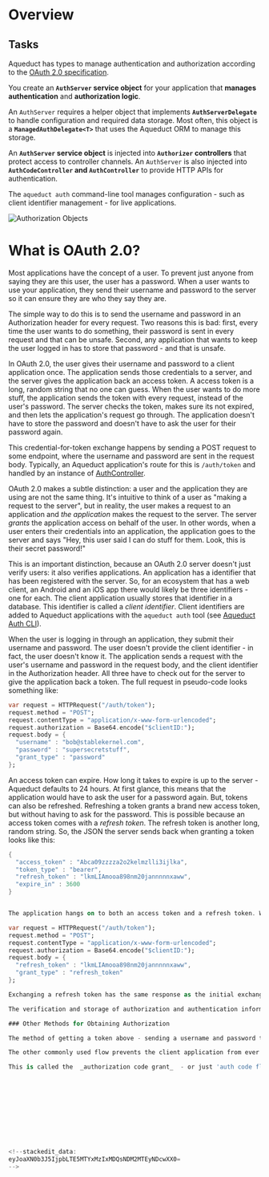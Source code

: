 # Overview

## Tasks

Aqueduct has types to manage authentication and authorization according to the  [OAuth 2.0 specification](https://tools.ietf.org/html/rfc6749).

You create an  **`AuthServer`  service object** for your application that **manages authentication** and **authorization logic**. 

An  `AuthServer`  requires a helper object that implements  **`AuthServerDelegate`**  to handle configuration and required data storage. Most often, this object is a  **`ManagedAuthDelegate<T>`**  that uses the Aqueduct ORM to manage this storage.

An  **`AuthServer`  service object** is injected into  **`Authorizer`  controllers** that protect access to controller channels. An  `AuthServer`  is also injected into  **`AuthCodeController`  and  `AuthController`**  to provide HTTP APIs for authentication.

The  `aqueduct auth`  command-line tool manages configuration - such as client identifier management - for live applications.

![Authorization Objects](https://aqueduct.io/docs/img/authobjects.png)



# What is OAuth 2.0?

Most applications have the concept of a user. To prevent just anyone from saying they are this user, the user has a password. When a user wants to use your application, they send their username and password to the server so it can ensure they are who they say they are.

The simple way to do this is to send the username and password in an Authorization header for every request. Two reasons this is bad: first, every time the user wants to do something, their password is sent in every request and that can be unsafe. Second, any application that wants to keep the user logged in has to store that password - and that is unsafe.

In OAuth 2.0, the user gives their username and password to a client application once. The application sends those credentials to a server, and the server gives the application back an access token. A access token is a long, random string that no one can guess. When the user wants to do more stuff, the application sends the token with every request, instead of the user's password. The server checks the token, makes sure its not expired, and then lets the application's request go through. The application doesn't have to store the password and doesn't have to ask the user for their password again.

This credential-for-token exchange happens by sending a POST request to some endpoint, where the username and password are sent in the request body. Typically, an Aqueduct application's route for this is  `/auth/token`  and handled by an instance of  [AuthController](https://aqueduct.io/docs/auth/controllers/).

OAuth 2.0 makes a subtle distinction: a user and the application they are using are not the same thing. It's intuitive to think of a user as "making a request to the server", but in reality, the user makes a request to an application and  _the application_  makes the request to the server. The server  _grants_  the application access on behalf of the user. In other words, when a user enters their credentials into an application, the application goes to the server and says "Hey, this user said I can do stuff for them. Look, this is their secret password!"

This is an important distinction, because an OAuth 2.0 server doesn't just verify users: it also verifies applications. An application has a identifier that has been registered with the server. So, for an ecosystem that has a web client, an Android and an iOS app there would likely be three identifiers - one for each. The client application usually stores that identifier in a database. This identifier is called a  _client identifier_. Client identifiers are added to Aqueduct applications with the  `aqueduct auth`  tool (see  [Aqueduct Auth CLI](https://aqueduct.io/docs/auth/cli/)).

When the user is logging in through an application, they submit their username and password. The user doesn't provide the client identifier - in fact, the user doesn't know it. The application sends a request with the user's username and password in the request body, and the client identifier in the Authorization header. All three have to check out for the server to give the application back a token. The full request in pseudo-code looks something like:


```dart
var request = HTTPRequest("/auth/token");
request.method = "POST";
request.contentType = "application/x-www-form-urlencoded";
request.authorization = Base64.encode("$clientID:");
request.body = {
  "username" : "bob@stablekernel.com",
  "password" : "supersecretstuff",
  "grant_type" : "password"
};
```


An access token can expire. How long it takes to expire is up to the server - Aqueduct defaults to 24 hours. At first glance, this means that the application would have to ask the user for a password again. But, tokens can also be refreshed. Refreshing a token grants a brand new access token, but without having to ask for the password. This is possible because an access token comes with a  _refresh token_. The refresh token is another long, random string. So, the JSON the server sends back when granting a token looks like this:

```dart
{
  "access_token" : "Abca09zzzza2o2kelmzlli3ijlka",
  "token_type" : "bearer",
  "refresh_token" : "lkmLIAmooa898nm20jannnnnxaww",
  "expire_in" : 3600
}


The application hangs on to both an access token and a refresh token. When the token expires, it will send the refresh token back to the server to get a replacement access token. This is done through the same route that the access token came from -  `/auth/token`  - except the parameters are a bit different:

var request = HTTPRequest("/auth/token");
request.method = "POST";
request.contentType = "application/x-www-form-urlencoded";
request.authorization = Base64.encode("$clientID:");
request.body = {
  "refresh_token" : "lkmLIAmooa898nm20jannnnnxaww",
  "grant_type" : "refresh_token"
};

Exchanging a refresh token has the same response as the initial exchange for username and password - except a few values will have changed.

The verification and storage of authorization and authentication information is managed by an  [AuthServer](https://aqueduct.io/docs/auth/server/).

### Other Methods for Obtaining Authorization

The method of getting a token above - sending a username and password to  `/auth/token`  - is just one of four possible methods OAuth 2.0 uses to authenticate a user. This particular one is called the  _resource owner password credentials grant_. A resource owner is a fancy word for a 'user'. We can shorten it up to just the 'password flow'. It's probably the most common flow - mobiles applications and front-end web applications often use this flow. When you enter your credentials, the client application sends them directly to the server.

The other commonly used flow prevents the client application from ever seeing the user's credentials. For example, you might sign into Pivotal Tracker with your Google account. Your account on Pivotal Tracker doesn't have a password. Instead, it is linked to your Google account - which does. Pivotal Tracker never sees your Google password. When you login to Pivotal Tracker in this way, it takes you to Google's authentication page - owned and operated by Google. When you login successfully, Google gives Pivotal Tracker your token. Pivotal Tracker is now an application that can do things on your behalf.

This is called the  _authorization code grant_  - or just 'auth code flow'. An instance of  `AuthCodeController`  handles granting authorization codes. Once a code is received, it can be exchanged for a token via an  `AuthController`.











<!--stackedit_data:
eyJoaXN0b3J5IjpbLTE5MTYxMzIxMDQsNDM2MTEyNDcwXX0=
-->